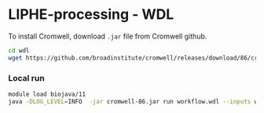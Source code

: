 # LIPHE-processing - WDL

To install Cromwell, download `.jar` file from Cromwell github.
```bash
cd wdl
wget https://github.com/broadinstitute/cromwell/releases/download/86/cromwell-86.jar
```

### Local run
```bash
module load biojava/11
java -DLOG_LEVEL=INFO  -jar cromwell-86.jar run workflow.wdl --inputs workflow-input.json 
```

